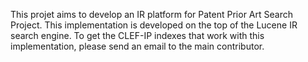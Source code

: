 This projet aims to develop an IR platform for Patent Prior Art Search Project. This implementation is developed on the top of the Lucene IR search engine.
To get the CLEF-IP indexes that work with this implementation, please send an email to the main contributor.